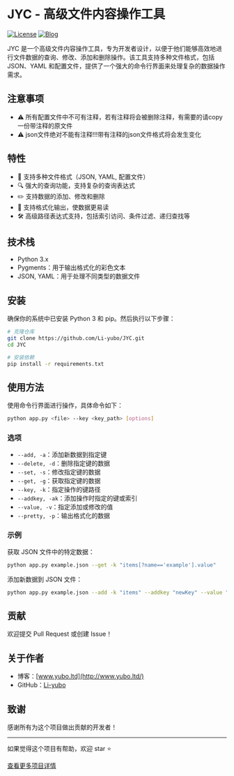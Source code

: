 # JYC - 高级文件内容操作工具

[![License](https://img.shields.io/badge/license-MIT-blue.svg)](LICENSE)
[![Blog](https://img.shields.io/badge/blog-www.yubo.ltd-orange.svg)](http://www.yubo.ltd/)

JYC 是一个高级文件内容操作工具，专为开发者设计，以便于他们能够高效地进行文件数据的查询、修改、添加和删除操作。该工具支持多种文件格式，包括 JSON、YAML 和配置文件，提供了一个强大的命令行界面来处理复杂的数据操作需求。

## 注意事项

- ⚠️ 所有配置文件中不可有注释，若有注释将会被删除注释，有需要的请copy一份带注释的原文件
- ⚠️ json文件绝对不能有注释!!!带有注释的json文件格式将会发生变化

## 特性

- 📂 支持多种文件格式（JSON, YAML, 配置文件）
- 🔍 强大的查询功能，支持复杂的查询表达式
- ✏️ 支持数据的添加、修改和删除
- 🎨 支持格式化输出，使数据更易读
- 🛠️ 高级路径表达式支持，包括索引访问、条件过滤、递归查找等

## 技术栈

- Python 3.x
- Pygments：用于输出格式化的彩色文本
- JSON, YAML：用于处理不同类型的数据文件

## 安装

确保你的系统中已安装 Python 3 和 pip。然后执行以下步骤：

```bash
# 克隆仓库
git clone https://github.com/Li-yubo/JYC.git
cd JYC

# 安装依赖
pip install -r requirements.txt
```

## 使用方法

使用命令行界面进行操作，具体命令如下：

```bash
python app.py <file> --key <key_path> [options]
```

### 选项

- `--add, -a`：添加新数据到指定键
- `--delete, -d`：删除指定键的数据
- `--set, -s`：修改指定键的数据
- `--get, -g`：获取指定键的数据
- `--key, -k`：指定操作的键路径
- `--addkey, -ak`：添加操作时指定的键或索引
- `--value, -v`：指定添加或修改的值
- `--pretty, -p`：输出格式化的数据

### 示例

获取 JSON 文件中的特定数据：

```bash
python app.py example.json --get -k "items[?name=='example'].value"
```

添加新数据到 JSON 文件：

```bash
python app.py example.json --add -k "items" --addkey "newKey" --value "{\"new\":\"data\"}" -p
```

## 贡献

欢迎提交 Pull Request 或创建 Issue！

## 关于作者

- 博客：[www.yubo.ltd](http://www.yubo.ltd/)
- GitHub：[Li-yubo](https://github.com/Li-yubo)



## 致谢

感谢所有为这个项目做出贡献的开发者！

---

如果觉得这个项目有帮助，欢迎 star ⭐️

[查看更多项目详情](https://github.com/Li-yubo/JYC)
